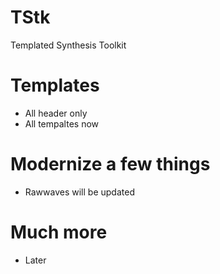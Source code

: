 # TStk
Templated Synthesis Toolkit

# Templates
* All header only
* All tempaltes now 

# Modernize a few things
* Rawwaves will be updated 

# Much more
* Later
